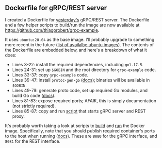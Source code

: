 ## Dockerfile for gRPC/REST server

I created a Dockerfile for [yesterday's](http://blog.thiago.pub/2022/01/04/grpc-example.html)
gRPC/REST server. The Dockerfile and a few helper scripts to build/run the image
are now available at <https://github.com/thiagorobert/grpc-example>.

It uses `ubuntu:20.04` as the base image. I'll probably upgrade to something
more recent in the future ([list of availalbe ubuntu images](https://hub.docker.com/_/ubuntu)).
The contents of the Dockerfile are embedded below, and here's a breakdown
of what it does:

*   Lines 3-22: install the required dependencies, including `go1.17.5`.
*   Lines 24-31: set up `$GOBIN` and the root directory for `grpc-example` code. 
*   Lines 33-37: copy `grpc-example` code.
*   Lines 39-47: install `protoc-gen-go` ([docs](https://github.com/grpc-ecosystem/grpc-gateway/));
binaries will be available in `$GOBIN`.
*   Lines 49-79: generate proto code, set up required Go modules, and build Go
code ([docs](https://github.com/thiagorobert/grpc-example#manually)).
*   Lines 81-83: expose required ports; AFAIK, this is simply documentation (not strictly required).
*   Lines 85-87: copy and run [script](https://github.com/thiagorobert/grpc-example/blob/main/bootstrap.sh)
that starts gRPC server and REST proxy.

<script src="https://emgithub.com/embed.js?target=https%3A%2F%2Fgithub.com%2Fthiagorobert%2Fgrpc-example%2Fblob%2Fmain%2FDockerfile&style=github&showLineNumbers=on"></script>

It's probably worth taking a look at scripts to
[build](https://github.com/thiagorobert/grpc-example/blob/main/docker-build.sh)
and [run](https://github.com/thiagorobert/grpc-example/blob/main/docker-run.sh)
the Docker image. Specifically, note that you should publish required
container's ports to the host when running ([docs](https://docs.docker.com/engine/reference/commandline/run/)).
These are `8080` for the gRPC interface, and `8081` for the REST interface.

